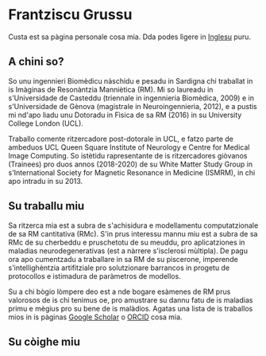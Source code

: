 # Frantziscu Grussu
Custa est sa pàgina personale cosa mia. Dda podes lìgere in [Inglesu](https://github.com/fragrussu/fragrussu.github.io/blob/master/README.md) puru.

## A chini so? 
So unu ingennieri Biomèdicu nàschidu e pesadu in Sardigna chi traballat in is Imàginas de Resonàntzia Manniètica (RM). Mi so laureadu in s'Universidade de Casteddu (triennale in ingennieria Biomèdica, 2009) e in s'Universidade de Gènova (magistrale in Neuroingennieria, 2012), e a pustis mi nd'apo liadu unu Dotoradu in Fìsica de sa RM (2016) in su University College London (UCL).

Traballo comente ritzercadore post-dotorale in UCL, e fatzo parte de ambeduos UCL Queen Square Institute of Neurology e Centre for Medical Image Computing. So istètidu rapresentante de is ritzercadores giòvanos (Trainees) pro duos annos (2018-2020) de su White Matter Study Group in s'International Society for Magnetic Resonance in Medicine (ISMRM), in chi apo intradu in su 2013.

## Su traballu miu
Sa ritzerca mia est a subra de s'achisidura e modellamentu computatzionale de sa RM cantitativa (RMc). S'in prus interessu mannu miu est a subra de sa RMc de su cherbeddu e pruschetotu de su meuddu, pro aplicatziones in maladias neurodegenerativas (est a nàrrere s'isclerosi mùltipla). De pagu ora apo cumentzadu a traballare  in sa RM de su piscerone, imperende s'intellighèntzia artifitziale pro solutzionare barrancos in progetu de protocollos e istimadura de paràmetros de modellos. 

Su a chi bògio lòmpere deo est a nde bogare esàmenes de RM prus valorosos de is chi tenimus oe, pro amustrare su dannu fatu de is maladias primu e mègius pro su bene de is malàdios. Agatas una lista de is traballos mios in is pàginas [Google Scholar](https://scholar.google.co.uk/citations?user=Zj5Vt3YAAAAJ&hl=en&oi=sra) o [ORCID](https://orcid.org/0000-0002-0945-3909/print) cosa mia.

## Su còighe miu


